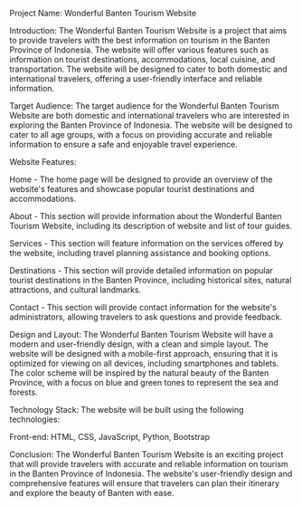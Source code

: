 Project Name: Wonderful Banten Tourism Website

Introduction:
The Wonderful Banten Tourism Website is a project that aims to provide travelers with the best information on tourism in the Banten Province of Indonesia. The website will offer various features such as information on tourist destinations, accommodations, local cuisine, and transportation. The website will be designed to cater to both domestic and international travelers, offering a user-friendly interface and reliable information.

Target Audience:
The target audience for the Wonderful Banten Tourism Website are both domestic and international travelers who are interested in exploring the Banten Province of Indonesia. The website will be designed to cater to all age groups, with a focus on providing accurate and reliable information to ensure a safe and enjoyable travel experience.

Website Features:

Home - The home page will be designed to provide an overview of the website's features and showcase popular tourist destinations and accommodations.

About - This section will provide information about the Wonderful Banten Tourism Website, including its description of website and list of tour guides.

Services - This section will feature information on the services offered by the website, including travel planning assistance and booking options.

Destinations - This section will provide detailed information on popular tourist destinations in the Banten Province, including historical sites, natural attractions, and cultural landmarks.

Contact - This section will provide contact information for the website's administrators, allowing travelers to ask questions and provide feedback.

Design and Layout:
The Wonderful Banten Tourism Website will have a modern and user-friendly design, with a clean and simple layout. The website will be designed with a mobile-first approach, ensuring that it is optimized for viewing on all devices, including smartphones and tablets. The color scheme will be inspired by the natural beauty of the Banten Province, with a focus on blue and green tones to represent the sea and forests.

Technology Stack:
The website will be built using the following technologies:

Front-end: HTML, CSS, JavaScript, Python, Bootstrap

Conclusion:
The Wonderful Banten Tourism Website is an exciting project that will provide travelers with accurate and reliable information on tourism in the Banten Province of Indonesia. The website's user-friendly design and comprehensive features will ensure that travelers can plan their itinerary and explore the beauty of Banten with ease.
